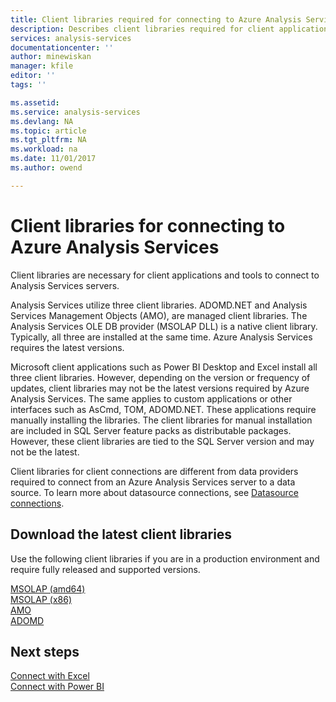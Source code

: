 ```yaml
---
title: Client libraries required for connecting to Azure Analysis Services | Microsoft Docs
description: Describes client libraries required for client applications and tools to connect Azure Analysis Services
services: analysis-services
documentationcenter: ''
author: minewiskan
manager: kfile
editor: ''
tags: ''

ms.assetid: 
ms.service: analysis-services
ms.devlang: NA
ms.topic: article
ms.tgt_pltfrm: NA
ms.workload: na
ms.date: 11/01/2017
ms.author: owend

---
```


# Client libraries for connecting to Azure Analysis Services

Client libraries are necessary for client applications and tools to connect to Analysis Services servers. 

Analysis Services utilize three client libraries. ADOMD.NET and Analysis Services Management Objects (AMO), are managed client libraries. The Analysis Services OLE DB provider (MSOLAP DLL) is a native client library. Typically, all three are installed at the same time. Azure Analysis Services requires the latest versions. 

Microsoft client applications such as Power BI Desktop and Excel install all three client libraries. However, depending on the version or frequency of updates, client libraries may not be the latest versions required by Azure Analysis Services. The same applies to custom applications or other interfaces such as AsCmd, TOM, ADOMD.NET. These applications require manually installing the libraries. The client libraries for manual installation are included in SQL Server feature packs as distributable packages. However, these client libraries are tied to the SQL Server version and may not be the latest.  

Client libraries for client connections are different from data providers required to connect from an Azure Analysis Services server to a data source. To learn more about datasource connections, see [Datasource connections](analysis-services-datasource.md).

## Download the latest client libraries  
Use the following client libraries if you are in a production environment and require fully released and supported versions.

[MSOLAP (amd64)](https://go.microsoft.com/fwlink/?linkid=829576)</br>
[MSOLAP (x86)](https://go.microsoft.com/fwlink/?linkid=829575)</br>
[AMO](https://go.microsoft.com/fwlink/?linkid=829578)</br>
[ADOMD](https://go.microsoft.com/fwlink/?linkid=829577)</br>

## Next steps
[Connect with Excel](analysis-services-connect-excel.md)    
[Connect with Power BI](analysis-services-connect-pbi.md)
